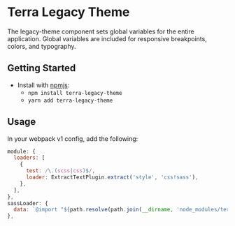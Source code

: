 # Terra Legacy Theme

The legacy-theme component sets global variables for the entire application. Global variables are included for responsive breakpoints, colors, and typography.

## Getting Started

- Install with [npmjs](https://www.npmjs.com):
  - `npm install terra-legacy-theme`
  - `yarn add terra-legacy-theme`

## Usage

In your webpack v1 config, add the following:

```js
module: {
  loaders: [
    {
      test: /\.(scss|css)$/,
      loader: ExtractTextPlugin.extract('style', 'css!sass'),
    },
  ],
},
sassLoader: {
  data: `@import "${path.resolve(path.join(__dirname, 'node_modules/terra-legacy-theme/lib/LegacyTheme.scss'))}";`,
},
```
